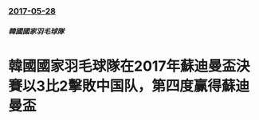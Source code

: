 ### [2017-05-28](/zh/news/2017/05/28/index.md)

##### 韓國國家羽毛球隊
# 韓國國家羽毛球隊在2017年蘇迪曼盃決賽以3比2擊敗中国队，第四度赢得蘇迪曼盃




